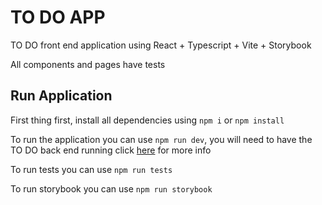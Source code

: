 # TO DO APP

TO DO front end application using React + Typescript + Vite + Storybook

All components and pages have tests

## Run Application

First thing first, install all dependencies using `npm i` or `npm install`

To run the application you can use `npm run dev`, you will need to have the TO DO back end running click [here](https://github.com/fernando-sch/to-do) for more info

To run tests you can use `npm run tests`

To run storybook you can use `npm run storybook`
